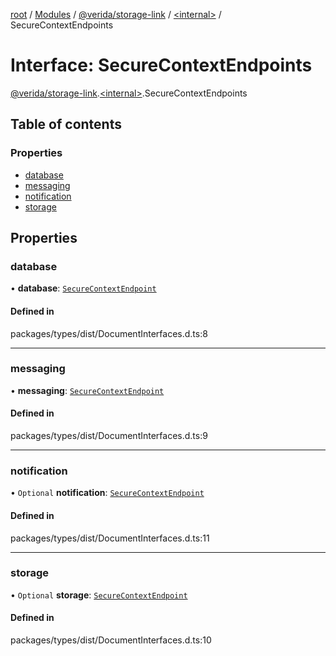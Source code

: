 [root](../README.md) / [Modules](../modules.md) / [@verida/storage-link](../modules/verida_storage_link.md) / [<internal\>](../modules/verida_storage_link._internal_.md) / SecureContextEndpoints

# Interface: SecureContextEndpoints

[@verida/storage-link](../modules/verida_storage_link.md).[<internal\>](../modules/verida_storage_link._internal_.md).SecureContextEndpoints

## Table of contents

### Properties

- [database](verida_storage_link._internal_.SecureContextEndpoints.md#database)
- [messaging](verida_storage_link._internal_.SecureContextEndpoints.md#messaging)
- [notification](verida_storage_link._internal_.SecureContextEndpoints.md#notification)
- [storage](verida_storage_link._internal_.SecureContextEndpoints.md#storage)

## Properties

### database

• **database**: [`SecureContextEndpoint`](verida_storage_link._internal_.SecureContextEndpoint.md)

#### Defined in

packages/types/dist/DocumentInterfaces.d.ts:8

___

### messaging

• **messaging**: [`SecureContextEndpoint`](verida_storage_link._internal_.SecureContextEndpoint.md)

#### Defined in

packages/types/dist/DocumentInterfaces.d.ts:9

___

### notification

• `Optional` **notification**: [`SecureContextEndpoint`](verida_storage_link._internal_.SecureContextEndpoint.md)

#### Defined in

packages/types/dist/DocumentInterfaces.d.ts:11

___

### storage

• `Optional` **storage**: [`SecureContextEndpoint`](verida_storage_link._internal_.SecureContextEndpoint.md)

#### Defined in

packages/types/dist/DocumentInterfaces.d.ts:10
